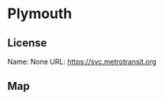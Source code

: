 # Plymouth
    
## License

Name: None
URL: https://svc.metrotransit.org

## Map

<WorldMap topic="Plymouth/vehicle_positions/#" />
